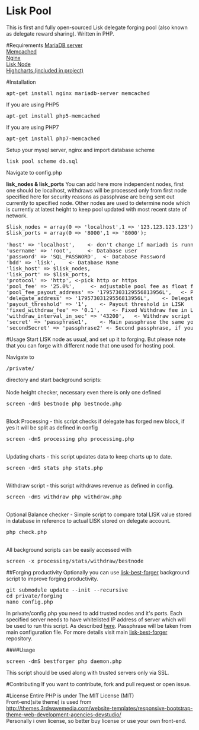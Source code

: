 # Lisk Pool
This is first and fully open-sourced Lisk delegate forging pool (also known as delegate reward sharing). Written in PHP.

#Requirements
<a href="https://mariadb.org" target="_blank">MariaDB server</a><br>
<a href="https://memcached.org" target="_blank">Memcached</a><br>
<a href="http://nginx.org" target="_blank">Nginx</a><br>
<a href="https://lisk.io/documentation" target="_blank">Lisk Node</a><br>
<a href="http://www.highcharts.com" target="_blank">Highcharts (included in project)</a><br>
 
#Installation
<pre>
apt-get install nginx mariadb-server memcached
</pre>
If you are using PHP5
<pre>
apt-get install php5-memcached
</pre>
If you are using PHP7
<pre>
apt-get install php7-memcached
</pre>
Setup your mysql server, nginx and import database scheme <pre>lisk_pool_scheme_db.sql</pre>

Navigate to config.php

<b>lisk_nodes & lisk_ports</b>
You can add here more independent nodes, first one should be localhost, withdraws will be processed only from first node specified here for security reasons as passphrase are being sent out currently to specified node. Other nodes are used to determine node which is currently at latest height to keep pool updated with most recent state of network.
<pre>
$lisk_nodes = array(0 => 'localhost',1 => '123.123.123.123');
$lisk_ports = array(0 => '8000',1 => '8000');

'host' => 'localhost',    <- don't change if mariadb is running on the same machine
'username' => 'root',     <- Database user
'password' => 'SQL_PASSWORD',  <- Database Password
'bdd' => 'lisk',    <- Database Name
'lisk_host' => $lisk_nodes,
'lisk_port' => $lisk_ports,
'protocol' => 'http', <-pick http or https
'pool_fee' => '25.0%',     <- adjustable pool fee as float for ex. "25.0%"
'pool_fee_payout_address' => '17957303129556813956L',   <- Payout address if fee > 0.0
'delegate_address' => '17957303129556813956L',    <- Delegate address - must be valid forging delegate address
'payout_threshold' => '1',    <- Payout threshold in LISK
'fixed_withdraw_fee' => '0.1',    <- Fixed Withdraw fee in LISK
'withdraw_interval_in_sec' => '43200',   <- Withdraw script interval represented in seconds
'secret' => 'passphrase1',    <- Main passphrase the same your as in your forging delegate
'secondSecret' => 'passphrase2' <- Second passphrase, if you don't have one leave it empty ex. ""
</pre>

#Usage
Start LISK node as usual, and set up it to forging. But please note that you can forge with different node that one used for hosting pool.

Navigate to <pre>/private/</pre> directory and start background scripts:<br>
<br>Node height checker, necessary even there is only one defined
<pre>screen -dmS bestnode php bestnode.php</pre>
<br>Block Processing - this script checks if delegate has forged new block, if yes it will be split as defined in config
<pre>screen -dmS processing php processing.php</pre>
<br>Updating charts - this script updates data to keep charts up to date.
<pre>screen -dmS stats php stats.php</pre>
<br>Withdraw script - this script withdraws revenue as defined in config.
<pre>screen -dmS withdraw php withdraw.php</pre>
<br>
Optional
Balance checker - Simple script to compare total LISK value stored in database in reference to actual LISK stored on delegate account.
<pre>php check.php</pre>

<br>
All background scripts can be easily accessed with
<pre>
screen -x processing/stats/withdraw/bestnode
</pre>

##Forging productivity
Optionally you can use [lisk-best-forger](https://github.com/karek314/lisk-best-forger) background script to improve forging productivity.
<pre>
git submodule update --init --recursive
cd private/forging
nano config.php
</pre>
In private/config.php you need to add trusted nodes and it's ports. Each specified server needs to have whitelisted IP address of server which will be used to run this script. As described [here](https://lisk.io/documentation?i=lisk-docs/BinaryInstall).
Passphrase will be taken from main configuration file. For more details visit main [lisk-best-forger](https://github.com/karek314/lisk-best-forger/edit/master/README.md) repository.

####Usage
<pre>
screen -dmS bestforger php daemon.php
</pre>
This script should be used along with trusted servers only via SSL.

#Contributing
If you want to contribute, fork and pull request or open issue.

#License
Entire PHP is under The MIT License (MIT)<br>
Front-end(site theme) is used from http://themes.3rdwavemedia.com/website-templates/responsive-bootstrap-theme-web-development-agencies-devstudio/<br>
Personally i own license, so better buy license or use your own front-end.

